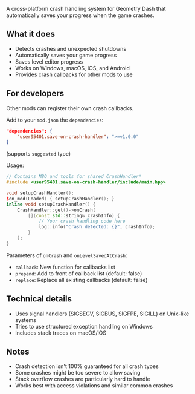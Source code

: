 A cross-platform crash handling system for Geometry Dash that automatically saves your progress when the game crashes.

## What it does

- Detects crashes and unexpected shutdowns
- Automatically saves your game progress
- Saves level editor progress
- Works on Windows, macOS, iOS, and Android
- Provides crash callbacks for other mods to use

## For developers

Other mods can register their own crash callbacks.

Add to your `mod.json` the `dependencies`:
```json
"dependencies": {
	"user95401.save-on-crash-handler": ">=v1.0.0"
}
```
(supports `suggested` type)

Usage:

```cpp
// Contains MBO and tools for shared CrashHandler*
#include <user95401.save-on-crash-handler/include/main.hpp>

void setupCrashHandler();
$on_mod(Loaded) { setupCrashHandler(); }
inline void setupCrashHandler() {
    CrashHandler::get()->onCrash(
        [](const std::string& crashInfo) {
            // Your crash handling code here
            log::info("Crash detected: {}", crashInfo);
        }
    );
}
```

Parameters of `onCrash` and `onLevelSavedAtCrash`:
- `callback`: New function for callbacks list
- `prepend`: Add to front of callback list (default: false)  
- `replace`: Replace all existing callbacks (default: false)

## Technical details

- Uses signal handlers (SIGSEGV, SIGBUS, SIGFPE, SIGILL) on Unix-like systems
- Tries to use structured exception handling on Windows
- Includes stack traces on macOS/iOS

## Notes

- Crash detection isn't 100% guaranteed for all crash types
- Some crashes might be too severe to allow saving
- Stack overflow crashes are particularly hard to handle
- Works best with access violations and similar common crashes